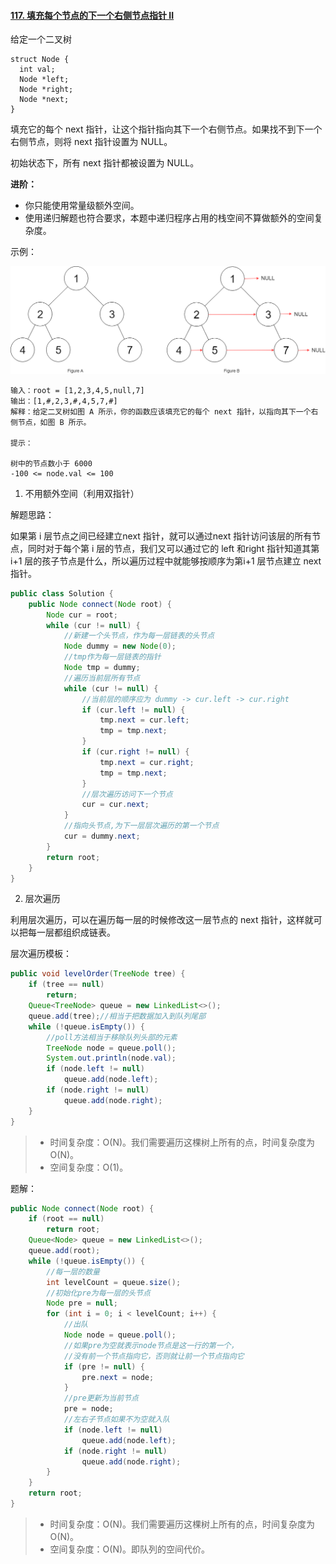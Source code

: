 #### [117. 填充每个节点的下一个右侧节点指针 II](https://leetcode-cn.com/problems/populating-next-right-pointers-in-each-node-ii/)

给定一个二叉树

```
struct Node {
  int val;
  Node *left;
  Node *right;
  Node *next;
}
```


填充它的每个 next 指针，让这个指针指向其下一个右侧节点。如果找不到下一个右侧节点，则将 next 指针设置为 NULL。

初始状态下，所有 next 指针都被设置为 NULL。

**进阶：**

- 你只能使用常量级额外空间。
- 使用递归解题也符合要求，本题中递归程序占用的栈空间不算做额外的空间复杂度。


示例：

![img](image/117_sample.png)

```
输入：root = [1,2,3,4,5,null,7]
输出：[1,#,2,3,#,4,5,7,#]
解释：给定二叉树如图 A 所示，你的函数应该填充它的每个 next 指针，以指向其下一个右侧节点，如图 B 所示。

提示：

树中的节点数小于 6000
-100 <= node.val <= 100
```

1. 不用额外空间（利用双指针）

解题思路：

如果第 i 层节点之间已经建立next 指针，就可以通过next 指针访问该层的所有节点，同时对于每个第 i 层的节点，我们又可以通过它的 left 和right 指针知道其第 i+1 层的孩子节点是什么，所以遍历过程中就能够按顺序为第i+1 层节点建立 next 指针。

```java
public class Solution {
    public Node connect(Node root) {
        Node cur = root;
        while (cur != null) {
            //新建一个头节点，作为每一层链表的头节点
            Node dummy = new Node(0);
            //tmp作为每一层链表的指针
            Node tmp = dummy;
            //遍历当前层所有节点
            while (cur != null) {
                //当前层的顺序应为 dummy -> cur.left -> cur.right
                if (cur.left != null) {
                    tmp.next = cur.left;
                    tmp = tmp.next;
                }
                if (cur.right != null) {
                    tmp.next = cur.right;
                    tmp = tmp.next;
                }
                //层次遍历访问下一个节点
                cur = cur.next;
            }
            //指向头节点,为下一层层次遍历的第一个节点
            cur = dummy.next;
        }
        return root;
    }
}
```

2. 层次遍历

利用层次遍历，可以在遍历每一层的时候修改这一层节点的 next 指针，这样就可以把每一层都组织成链表。

层次遍历模板：

```java
public void levelOrder(TreeNode tree) {
    if (tree == null)
        return;
    Queue<TreeNode> queue = new LinkedList<>();
    queue.add(tree);//相当于把数据加入到队列尾部
    while (!queue.isEmpty()) {
        //poll方法相当于移除队列头部的元素
        TreeNode node = queue.poll();
        System.out.println(node.val);
        if (node.left != null)
            queue.add(node.left);
        if (node.right != null)
            queue.add(node.right);
    }
}
```

> - 时间复杂度：O(N)。我们需要遍历这棵树上所有的点，时间复杂度为 O(N)。
> - 空间复杂度：O(1)。

题解：

```java
public Node connect(Node root) {
    if (root == null)
        return root;
    Queue<Node> queue = new LinkedList<>();
    queue.add(root);
    while (!queue.isEmpty()) {
        //每一层的数量
        int levelCount = queue.size();
        //初始化pre为每一层的头节点
        Node pre = null;
        for (int i = 0; i < levelCount; i++) {
            //出队
            Node node = queue.poll();
            //如果pre为空就表示node节点是这一行的第一个，
            //没有前一个节点指向它，否则就让前一个节点指向它
            if (pre != null) {
                pre.next = node;
            }
            //pre更新为当前节点
            pre = node;
            //左右子节点如果不为空就入队
            if (node.left != null)
                queue.add(node.left);
            if (node.right != null)
                queue.add(node.right);
        }
    }
    return root;
}
```

> - 时间复杂度：O(N)。我们需要遍历这棵树上所有的点，时间复杂度为 O(N)。
> - 空间复杂度：O(N)。即队列的空间代价。 